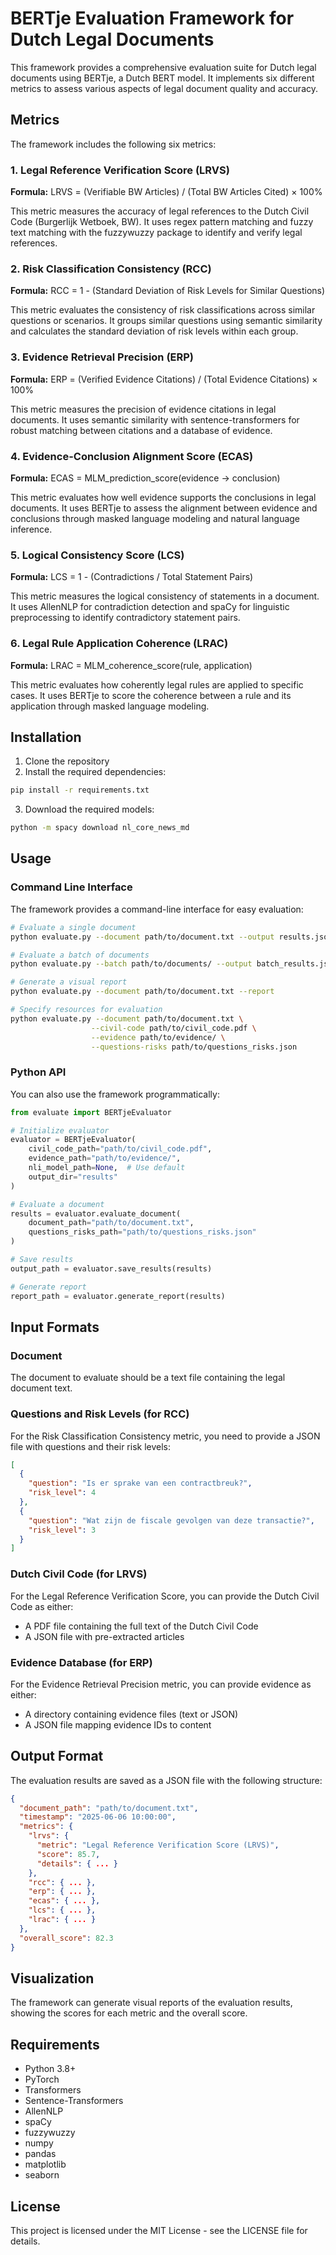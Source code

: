 # BERTje Evaluation Framework for Dutch Legal Documents

This framework provides a comprehensive evaluation suite for Dutch legal documents using BERTje, a Dutch BERT model. It implements six different metrics to assess various aspects of legal document quality and accuracy.

## Metrics

The framework includes the following six metrics:

### 1. Legal Reference Verification Score (LRVS)

**Formula:** LRVS = (Verifiable BW Articles) / (Total BW Articles Cited) × 100%

This metric measures the accuracy of legal references to the Dutch Civil Code (Burgerlijk Wetboek, BW). It uses regex pattern matching and fuzzy text matching with the fuzzywuzzy package to identify and verify legal references.

### 2. Risk Classification Consistency (RCC)

**Formula:** RCC = 1 - (Standard Deviation of Risk Levels for Similar Questions)

This metric evaluates the consistency of risk classifications across similar questions or scenarios. It groups similar questions using semantic similarity and calculates the standard deviation of risk levels within each group.

### 3. Evidence Retrieval Precision (ERP)

**Formula:** ERP = (Verified Evidence Citations) / (Total Evidence Citations) × 100%

This metric measures the precision of evidence citations in legal documents. It uses semantic similarity with sentence-transformers for robust matching between citations and a database of evidence.

### 4. Evidence-Conclusion Alignment Score (ECAS)

**Formula:** ECAS = MLM_prediction_score(evidence → conclusion)

This metric evaluates how well evidence supports the conclusions in legal documents. It uses BERTje to assess the alignment between evidence and conclusions through masked language modeling and natural language inference.

### 5. Logical Consistency Score (LCS)

**Formula:** LCS = 1 - (Contradictions / Total Statement Pairs)

This metric measures the logical consistency of statements in a document. It uses AllenNLP for contradiction detection and spaCy for linguistic preprocessing to identify contradictory statement pairs.

### 6. Legal Rule Application Coherence (LRAC)

**Formula:** LRAC = MLM_coherence_score(rule, application)

This metric evaluates how coherently legal rules are applied to specific cases. It uses BERTje to score the coherence between a rule and its application through masked language modeling.

## Installation

1. Clone the repository
2. Install the required dependencies:

```bash
pip install -r requirements.txt
```

3. Download the required models:

```bash
python -m spacy download nl_core_news_md
```

## Usage

### Command Line Interface

The framework provides a command-line interface for easy evaluation:

```bash
# Evaluate a single document
python evaluate.py --document path/to/document.txt --output results.json

# Evaluate a batch of documents
python evaluate.py --batch path/to/documents/ --output batch_results.json

# Generate a visual report
python evaluate.py --document path/to/document.txt --report

# Specify resources for evaluation
python evaluate.py --document path/to/document.txt \
                  --civil-code path/to/civil_code.pdf \
                  --evidence path/to/evidence/ \
                  --questions-risks path/to/questions_risks.json
```

### Python API

You can also use the framework programmatically:

```python
from evaluate import BERTjeEvaluator

# Initialize evaluator
evaluator = BERTjeEvaluator(
    civil_code_path="path/to/civil_code.pdf",
    evidence_path="path/to/evidence/",
    nli_model_path=None,  # Use default
    output_dir="results"
)

# Evaluate a document
results = evaluator.evaluate_document(
    document_path="path/to/document.txt",
    questions_risks_path="path/to/questions_risks.json"
)

# Save results
output_path = evaluator.save_results(results)

# Generate report
report_path = evaluator.generate_report(results)
```

## Input Formats

### Document

The document to evaluate should be a text file containing the legal document text.

### Questions and Risk Levels (for RCC)

For the Risk Classification Consistency metric, you need to provide a JSON file with questions and their risk levels:

```json
[
  {
    "question": "Is er sprake van een contractbreuk?",
    "risk_level": 4
  },
  {
    "question": "Wat zijn de fiscale gevolgen van deze transactie?",
    "risk_level": 3
  }
]
```

### Dutch Civil Code (for LRVS)

For the Legal Reference Verification Score, you can provide the Dutch Civil Code as either:

- A PDF file containing the full text of the Dutch Civil Code
- A JSON file with pre-extracted articles

### Evidence Database (for ERP)

For the Evidence Retrieval Precision metric, you can provide evidence as either:

- A directory containing evidence files (text or JSON)
- A JSON file mapping evidence IDs to content

## Output Format

The evaluation results are saved as a JSON file with the following structure:

```json
{
  "document_path": "path/to/document.txt",
  "timestamp": "2025-06-06 10:00:00",
  "metrics": {
    "lrvs": {
      "metric": "Legal Reference Verification Score (LRVS)",
      "score": 85.7,
      "details": { ... }
    },
    "rcc": { ... },
    "erp": { ... },
    "ecas": { ... },
    "lcs": { ... },
    "lrac": { ... }
  },
  "overall_score": 82.3
}
```

## Visualization

The framework can generate visual reports of the evaluation results, showing the scores for each metric and the overall score.

## Requirements

- Python 3.8+
- PyTorch
- Transformers
- Sentence-Transformers
- AllenNLP
- spaCy
- fuzzywuzzy
- numpy
- pandas
- matplotlib
- seaborn

## License

This project is licensed under the MIT License - see the LICENSE file for details.